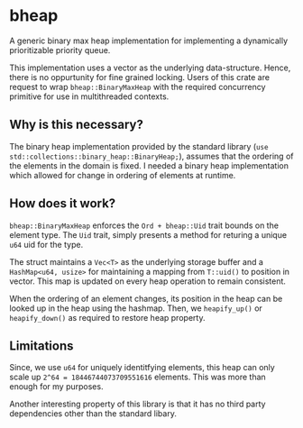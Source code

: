 # bheap

A generic binary max heap implementation for implementing a dynamically prioritizable priority queue.

This implementation uses a vector as the underlying data-structure. Hence, there is no oppurtunity
for fine grained locking. Users of this crate are request to wrap `bheap::BinaryMaxHeap` with the
required concurrency primitive for use in multithreaded contexts.

## Why is this necessary?
The binary heap implementation provided by the standard library (`use std::collections::binary_heap::BinaryHeap;`),
assumes that the ordering of the elements in the domain is fixed. I needed a binary heap implementation which allowed
for change in ordering of elements at runtime.

## How does it work?
`bheap::BinaryMaxHeap` enforces the `Ord + bheap::Uid` trait bounds on the element type. The `Uid` trait, simply
presents a method for returing a unique `u64` uid for the type.

The struct maintains a `Vec<T>` as the underlying storage buffer and a `HashMap<u64, usize>` for maintaining a
mapping from `T::uid()` to position in vector. This map is updated on every heap operation to remain consistent.

When the ordering of an element changes, its position in the heap can be looked up in the heap using the
hashmap. Then, we `heapify_up()` or `heapify_down()` as required to restore heap property.

## Limitations
Since, we use `u64` for uniquely identitfying elements, this heap can only scale up `2^64 = 18446744073709551616` elements.
This was more than enough for my purposes.

Another interesting property of this library is that it has no third party dependencies other than the standard libary.